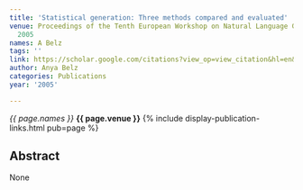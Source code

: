 ```yaml
---
title: 'Statistical generation: Three methods compared and evaluated'
venue: Proceedings of the Tenth European Workshop on Natural Language Generation …,
  2005
names: A Belz
tags: ''
link: https://scholar.google.com/citations?view_op=view_citation&hl=en&user=trwwiW4AAAAJ&citation_for_view=trwwiW4AAAAJ:Y0pCki6q_DkC
author: Anya Belz
categories: Publications
year: '2005'

---
```


*{{ page.names }}*
**{{ page.venue }}**
{% include display-publication-links.html pub=page %}
## Abstract

None
